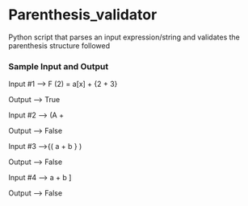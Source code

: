 # Parenthesis_validator
Python script that parses an input expression/string and validates the parenthesis structure followed

### Sample Input and Output  

Input #1 --> F (2) = a[x] + {2 + 3}  

Output --> True  

Input #2 --> (A +

Output --> False  

Input #3 -->{( a + b } )

Output --> False  

Input #4 --> a + b ]

Output --> False
